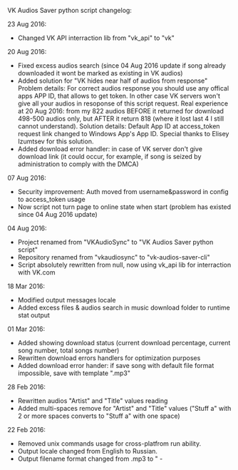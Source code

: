 VK Audios Saver python script changelog:

23 Aug 2016:

+ Changed VK API interraction lib from "vk_api" to "vk"

20 Aug 2016:

+ Fixed excess audios search (since 04 Aug 2016 update if song already downloaded it wont be marked as existing in VK audios)
+ Added solution for "VK hides near half of audios from response"
	Problem details:
		For correct audios response you should use any offical apps APP ID, that allows to get token.
		In other case VK servers won't give all your audios in resoponse of this script request.
		Real experience at 20 Aug 2016: from my 822 audios BEFORE it returned for download 498-500 audios only, but AFTER it return 818 (where it lost last 4 I still cannot understand).
	Solution details:
		Default App ID at access_token request link changed to Windows App's App ID.
  Special thanks to Elisey Izumtsev for this solution.
+ Added download error handler: in case of VK server don't give download link (it could occur, for example, if song is seized by administration to comply with the DMCA)

07 Aug 2016:

+ Security improvement: Auth moved from username&password in config to access_token usage
+ Now script not turn page to online state when start (problem has existed since 04 Aug 2016 update)

04 Aug 2016:

+ Project renamed from "VKAudioSync" to "VK Audios Saver python script"
+ Repository renamed from "vkaudiosync" to "vk-audios-saver-cli"
+ Script absolutely rewritten from null, now using vk_api lib for interraction with VK.com

18 Mar 2016:

+ Modified output messages locale
+ Added excess files & audios search in music download folder to runtime stat output

01 Mar 2016:

+ Added showing download status (current download percentage, current song number, total songs number)
+ Rewritten download errors handlers for optimization purposes
+ Added download error hander: if save song with default file format impossible, save with template "<AudioID>.mp3"


28 Feb 2016:

+ Rewritten audios "Artist" and "Title" values reading
+ Added multi-spaces remove for "Artist" and "Title" values ("Stuff   a" with 2 or more spaces converts to "Stuff a" with one space)

22 Feb 2016:

+ Removed unix commands usage for cross-platfrom run ability.
+ Output locale changed from English to Russian.
+ Output filename format changed from <AudioID>.mp3 to "<Artist> - <Title>.mp3" where it possible
+ Implemented safe audios "Artist" and "Title" end values convertation (remove unsafe symbols for end file path).


31 Jan 2016:

+ Repository creation
+ Publication of my "VKAudioSaver" script sources in GitHub repo
